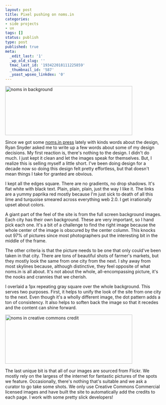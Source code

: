 ```yaml
---
layout: post
title: Pixel pushing on noms.in
categories:
- side projects
- ux
tags: []
status: publish
type: post
published: true
meta:
  _edit_last: '1'
  _wp_old_slug: ''
  tmac_last_id: '193422018111225859'
  _thumbnail_id: '587'
  _yoast_wpseo_linkdex: '0'
---
```

<a href="http://noms.in" target="new"><img src="http://skinnywhitegirl.com/blog/wp-content/uploads/2011/05/noms-in-bground.gif" alt="noms in background" title="noms-in-bground" width="410" height="158" class="aligncenter size-full wp-image-394" /></a>

Since we got some <a href="http://thenextweb.com/apps/2011/05/15/12-seriously-tasty-apps-for-foodies/">noms.in press</a> lately with kinds words about the design, Ryan Snyder asked me to write up a few words about some of my design decisions. My first reaction is, there's nothing to the design. I didn't do much. I just kept it clean and let the images speak for themselves. But, I realize this is selling myself a little short. I've been doing design for a decade now so doing this design felt pretty effortless, but that doesn't mean things I take for granted are obvious.

I kept all the edges square. There are no gradients, no drop shadows. It's flat white with black text. Plain, plain, plain, just the way I like it. The links are a yummy paprika red mostly because I'm just sick to death of all this lime and turquoise smeared across everything web 2.0. I get irrationally upset about colors.

A giant part of the feel of the site is from the full screen background images. Each city has their own background. These are very important, so I hand pick each one. It's a bit of a challenge to find the right image because the whole center of the image is obscured by the center column. This knocks out 97% of pictures since most photographers put the interesting bit in the middle of the frame. 

The other criteria is that the picture needs to be one that only could've been taken in that city. There are tons of beautiful shots of farmer's markets, but they mostly look the same from one city from the next. I shy away from most skylines because, although distinctive, they feel opposite of what noms.in is all about. It's not about the whole, all-encompassing picture, it's the nooks and crannies that we cherish.

I overlaid a 1px repeating gray square over the whole background. This serves two purposes. First, it helps to unify the look of the site from one city to the next. Even though it's a wholly different image, the dot pattern adds a ton of consistency. It also helps to soften back the image so that it recedes and the content can shine forward.

<a href="http://noms.in" target="new"><img src="http://skinnywhitegirl.com/blog/wp-content/uploads/2011/05/noms-in-credit2.jpg" alt="noms in creative commons credit" title="noms-in-credit" width="410" height="158" class="aligncenter size-full wp-image-405" /></a>

The last unique bit is that all of our images are sourced from Flickr. We mostly rely on the largess of the internet for fantastic pictures of the spots we feature. Occasionally, there's nothing that's suitable and we ask a curator to go take some shots. We only use Creative Commons Commercial licensed images and have built the site to automatically add the credits to each page. I work with some pretty slick developers!
